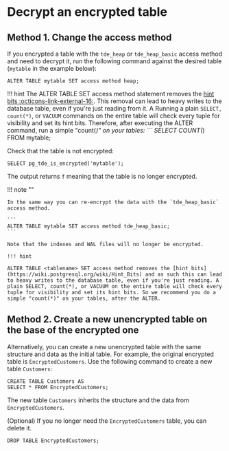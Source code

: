 # Decrypt an encrypted table

## Method 1. Change the access method

If you encrypted a table with the `tde_heap` or `tde_heap_basic` access method and need to decrypt it, run the following command against the desired table (`mytable` in the example below):

```
ALTER TABLE mytable SET access method heap;
```

!!! hint
                                                                                                                                                                                                The ALTER TABLE <tablename> SET access method statement removes the [hint bits :octicons-link-external-16:](https://wiki.postgresql.org/wiki/Hint_Bits). This removal can lead to heavy writes to the database table, even if you're just reading from it. 
                                                                                                                                                                                                A Running a plain `SELECT, count(*)`, or `VACUUM` commands on the entire table will check every tuple for visibility and set its hint bits. Therefore, after executing the ALTER command, run a simple "count(*)" on your tables:
                                                                                                                                                                                                ```
SELECT COUNT(*) FROM mytable;

Check that the table is not encrypted:

```
SELECT pg_tde_is_encrypted('mytable');
```

The output returns `f` meaning that the table is no longer encrypted. 

!!! note ""

    In the same way you can re-encrypt the data with the `tde_heap_basic` access method. 
    
    ```
    ALTER TABLE mytable SET access method tde_heap_basic;
    ```
    
    Note that the indexes and WAL files will no longer be encrypted.
    
    !!! hint
                                                                                                                                                                                                ALTER TABLE <tablename> SET access method removes the [hint bits](https://wiki.postgresql.org/wiki/Hint_Bits) and as such this can lead to heavy writes to the database table, even if you're just reading. A plain SELECT, count(*), or VACUUM on the entire table will check every tuple for visibility and set its hint bits. So we recommend you do a simple "count(*)" on your tables, after the ALTER.    

## Method 2. Create a new unencrypted table on the base of the encrypted one

Alternatively, you can create a new unencrypted table with the same structure and data as the initial table. For example, the original encrypted table is `EncryptedCustomers`. Use the following command to create a new table `Customers`: 

```
CREATE TABLE Customers AS
SELECT * FROM EncryptedCustomers;
```

The new table `Customers` inherits the structure and the data from `EncryptedCustomers`.

(Optional) If you no longer need the `EncryptedCustomers` table, you can delete it.

```
DROP TABLE EncryptedCustomers;
```
